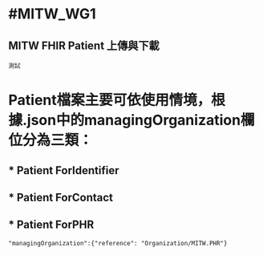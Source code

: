 # #MITW_WG1
## MITW FHIR Patient 上傳與下載
```
測試
```
# Patient檔案主要可依使用情境，根據.json中的managingOrganization欄位分為三類：

## * Patient ForIdentifier

## * Patient ForContact


## * Patient ForPHR
`"managingOrganization":{"reference": "Organization/MITW.PHR"}`

